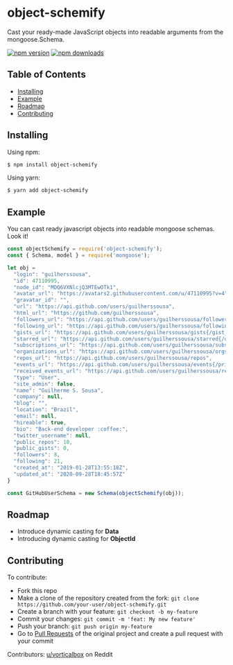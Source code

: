 # object-schemify
Cast your ready-made JavaScript objects into readable arguments from the mongoose.Schema.

[![npm version](https://img.shields.io/npm/v/object-schemify.svg?style=flat-square)](https://www.npmjs.org/package/object-schemify)
[![npm downloads](https://img.shields.io/npm/dm/object-schemify.svg?style=flat-square)](http://npm-stat.com/charts.html?package=object-schemify)

## Table of Contents

  - [Installing](#installing)
  - [Example](#example)
  - [Roadmap](#roadmap)
  - [Contributing](#contributing)
  
## Installing
Using npm:

```bash
$ npm install object-schemify
```

Using yarn:

```bash
$ yarn add object-schemify
```
## Example
You can cast ready javascript objects into readable mongoose schemas. Look it!
```js
const objectSchemify = require('object-schemify');
const { Schema, model } = require('mongoose');

let obj = 
  "login": "guilherssousa",
  "id": 47110995,
  "node_id": "MDQ6VXNlcjQ3MTEwOTk1",
  "avatar_url": "https://avatars2.githubusercontent.com/u/47110995?v=4",
  "gravatar_id": "",
  "url": "https://api.github.com/users/guilherssousa",
  "html_url": "https://github.com/guilherssousa",
  "followers_url": "https://api.github.com/users/guilherssousa/followers",
  "following_url": "https://api.github.com/users/guilherssousa/following{/other_user}",
  "gists_url": "https://api.github.com/users/guilherssousa/gists{/gist_id}",
  "starred_url": "https://api.github.com/users/guilherssousa/starred{/owner}{/repo}",
  "subscriptions_url": "https://api.github.com/users/guilherssousa/subscriptions",
  "organizations_url": "https://api.github.com/users/guilherssousa/orgs",
  "repos_url": "https://api.github.com/users/guilherssousa/repos",
  "events_url": "https://api.github.com/users/guilherssousa/events{/privacy}",
  "received_events_url": "https://api.github.com/users/guilherssousa/received_events",
  "type": "User",
  "site_admin": false,
  "name": "Guilherme S. Sousa",
  "company": null,
  "blog": "",
  "location": "Brazil",
  "email": null,
  "hireable": true,
  "bio": "Back-end developer :coffee:",
  "twitter_username": null,
  "public_repos": 10,
  "public_gists": 0,
  "followers": 8,
  "following": 21,
  "created_at": "2019-01-28T13:55:18Z",
  "updated_at": "2020-09-28T18:45:57Z"
}

const GitHubUserSchema = new Schema(objectSchemify(obj));

```

## Roadmap

- Introduce dynamic casting for **Data**
- Introducing dynamic casting for **ObjectId**

## Contributing

To contribute:

- Fork this repo
- Make a clone of the repository created from the fork: `git clone https://github.com/your-user/object-schemify.git`
- Create a branch with your feature: `git checkout -b my-feature`
- Commit your changes: `git commit -m 'feat: My new feature'`
- Push your branch: `git push origin my-feature`
- Go to [Pull Requests](https://github.com/guilherssousa/object-schemify/pulls) of the original project and create a pull request with your commit

Contributors:
[u/vorticalbox](https://www.reddit.com/user/vorticalbox/) on Reddit
